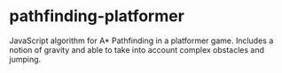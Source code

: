 pathfinding-platformer
======================

JavaScript algorithm for A* Pathfinding in a platformer game. Includes a notion of gravity and able to take into account complex obstacles and jumping.
